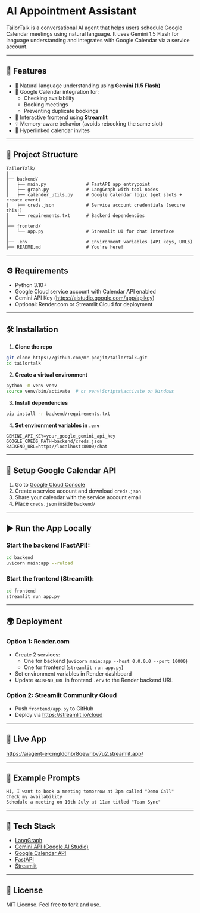 # AI Appointment Assistant

TailorTalk is a conversational AI agent that helps users schedule Google Calendar meetings using natural language. It uses Gemini 1.5 Flash for language understanding and integrates with Google Calendar via a service account.

---

## 🚀 Features

- 🧠 Natural language understanding using **Gemini (1.5 Flash)**
- 📅 Google Calendar integration for:
  - Checking availability
  - Booking meetings
  - Preventing duplicate bookings
- 💬 Interactive frontend using **Streamlit**
- 💡 Memory-aware behavior (avoids rebooking the same slot)
- 📎 Hyperlinked calendar invites

---

## 📁 Project Structure

```
TailorTalk/
│
├── backend/
│   ├── main.py               # FastAPI app entrypoint
│   ├── graph.py              # LangGraph with tool nodes
│   ├── calender_utils.py     # Google Calendar logic (get slots + create event)
│   ├── creds.json            # Service account credentials (secure this!)
│   └── requirements.txt      # Backend dependencies
│
├── frontend/
│   └── app.py                # Streamlit UI for chat interface
│
├── .env                      # Environment variables (API keys, URLs)
├── README.md                 # You're here!
```

---

## ⚙️ Requirements

- Python 3.10+
- Google Cloud service account with Calendar API enabled
- Gemini API Key (https://aistudio.google.com/app/apikey)
- Optional: Render.com or Streamlit Cloud for deployment

---

## 🛠️ Installation

1. **Clone the repo**

```bash
git clone https://github.com/mr-poojit/tailortalk.git
cd tailortalk
```

2. **Create a virtual environment**

```bash
python -m venv venv
source venv/bin/activate  # or venv\Scripts\activate on Windows
```

3. **Install dependencies**

```bash
pip install -r backend/requirements.txt
```

4. **Set environment variables in `.env`**

```env
GEMINI_API_KEY=your_google_gemini_api_key
GOOGLE_CREDS_PATH=backend/creds.json
BACKEND_URL=http://localhost:8000/chat
```

---

## 🔐 Setup Google Calendar API

1. Go to [Google Cloud Console](https://console.cloud.google.com/)
2. Create a service account and download `creds.json`
3. Share your calendar with the service account email
4. Place `creds.json` inside `backend/`

---

## ▶️ Run the App Locally

### Start the backend (FastAPI):

```bash
cd backend
uvicorn main:app --reload
```

### Start the frontend (Streamlit):

```bash
cd frontend
streamlit run app.py
```

---

## 🌍 Deployment

### Option 1: **Render.com**

- Create 2 services:
  - One for backend (`uvicorn main:app --host 0.0.0.0 --port 10000`)
  - One for frontend (`streamlit run app.py`)
- Set environment variables in Render dashboard
- Update `BACKEND_URL` in frontend `.env` to the Render backend URL

### Option 2: **Streamlit Community Cloud**

- Push `frontend/app.py` to GitHub
- Deploy via https://streamlit.io/cloud

---

## 📸 Live App

https://aiagent-ercmglddhbr8qewribv7u2.streamlit.app/

---

## 📌 Example Prompts

```
Hi, I want to book a meeting tomorrow at 3pm called "Demo Call"
Check my availability
Schedule a meeting on 10th July at 11am titled "Team Sync"
```

---

## 🧠 Tech Stack

- [LangGraph](https://github.com/langchain-ai/langgraph)
- [Gemini API (Google AI Studio)](https://aistudio.google.com/)
- [Google Calendar API](https://developers.google.com/calendar)
- [FastAPI](https://fastapi.tiangolo.com/)
- [Streamlit](https://streamlit.io/)

---

## 📄 License

MIT License. Feel free to fork and use.
